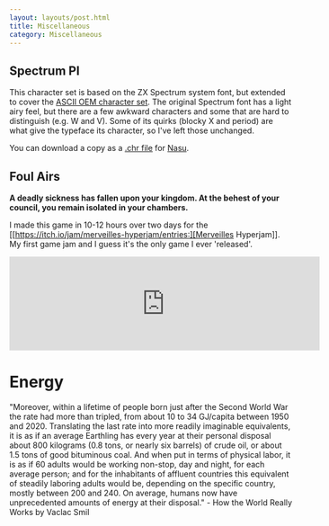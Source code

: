 ```yaml
---
layout: layouts/post.html
title: Miscellaneous
category: Miscellaneous
---
```


## Spectrum PI
This character set is based on the ZX Spectrum system font, but extended to cover the [ASCII OEM character set]([https://en.wikipedia.org/wiki/Code_page_437). The original Spectrum font has a light airy feel, but there are a few awkward characters and some that are hard to distinguish (e.g. W and V). Some of its quirks (blocky X and period) are what give the typeface its character, so I've left those unchanged.

You can download a copy as a [.chr file](https://parkimminent.com/media/bin/spectrum-pi.chr) for [Nasu](https://wiki.xxiivv.com/site/nasu.html).

## Foul Airs
__A deadly sickness has fallen upon your kingdom. At the behest of your council, you remain isolated in your chambers.__

I made this game in 10-12 hours over two days for the [[https://itch.io/jam/merveilles-hyperjam/entries:][Merveilles Hyperjam]]. My first game jam and I guess it's the only game I ever 'released'.

<iframe frameborder="0" src="https://itch.io/embed/603916" width="552" height="167"><a href="https://whtrbt.itch.io/foul-airs">Foul Airs by whtrbt</a></iframe>

# Energy
"Moreover, within a lifetime of people born just after the Second World War the rate had more than tripled, from about 10 to 34 GJ/capita between 1950 and 2020. Translating the last rate into more readily imaginable equivalents, it is as if an average Earthling has every year at their personal disposal about 800 kilograms (0.8 tons, or nearly six barrels) of crude oil, or about 1.5 tons of good bituminous coal. And when put in terms of physical labor, it is as if 60 adults would be working non-stop, day and night, for each average person; and for the inhabitants of affluent countries this equivalent of steadily laboring adults would be, depending on the specific country, mostly between 200 and 240. On average, humans now have unprecedented amounts of energy at their disposal." - How the World Really Works by Vaclac Smil